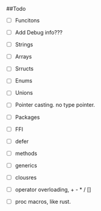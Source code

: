 ##Todo
- [ ] Funcitons

- [ ] Add Debug info???

- [ ] Strings
- [ ] Arrays
- [ ] Srructs
- [ ] Enums
- [ ] Unions
- [ ] Pointer casting. no type pointer.
- [ ] Packages
- [ ] FFI
- [ ] defer


- [ ] methods
- [ ] generics
- [ ] clousres
- [ ] operator overloading, + - * / []
- [ ] proc macros, like rust.  

